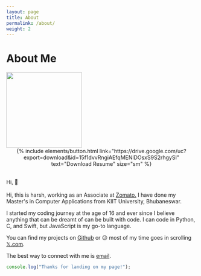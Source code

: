 ```yaml
---
layout: page
title: About
permalink: /about/
weight: 2
---
```


# **About Me**

<img src="{{ site.url }}/{{ site.author.image }}" width="200px" class="wow animated jackInTheBox" data-wow-delay=".2s">

<center>{% include elements/button.html link="https://drive.google.com/uc?export=download&id=15f1dvvRngiAEfqMENlDOsxS9S2rhgySI" text="Download Resume" size="sm" %}
</center><br>

Hi, :wave: <br><br>
Hi, this is harsh, working as an Associate at <a target="_blank" href="https://www.zomato.com/">Zomato.</a> I have done my Master's in Computer Applications from KIIT University, Bhubaneswar.

I started my coding journey at the age of 16 and ever since I believe anything that can be dreamt of can be built with code.
I can code in Python, C, and Swift, but JavaScript is my go-to language.

You can find my projects on <a target="_blank" href="https://github.com/harshvarddhantiwari">Github</a> or :wink: most of my time goes in scrolling <a target="_blank" href="https://x.com/imharshhub">𝕏.com</a>.

The best way to connect with me is <a href="mailto:harshk915@gmail.com">email</a>.

``` javascript
console.log("Thanks for landing on my page!");
```


<!-- 
<div class="row">
{% include about/skills.html title="Programming Skills" source=site.data.programming-skills %}
{% include about/skills.html title="Other Skills" source=site.data.other-skills %}
</div> 

<div class="row">
{% include about/timeline.html %}
</div> -->
